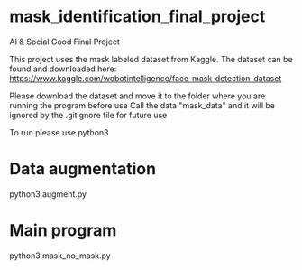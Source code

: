 # mask_identification_final_project
 AI & Social Good Final Project

This project uses the mask labeled dataset from Kaggle. The dataset can be found and downloaded here: https://www.kaggle.com/wobotintelligence/face-mask-detection-dataset 

Please download the dataset and move it to the folder where you are running the program before use
Call the data "mask_data" and it will be ignored by the .gitignore file for future use

 To run please use python3

# Data augmentation
python3 augment.py

# Main program
 python3 mask_no_mask.py
